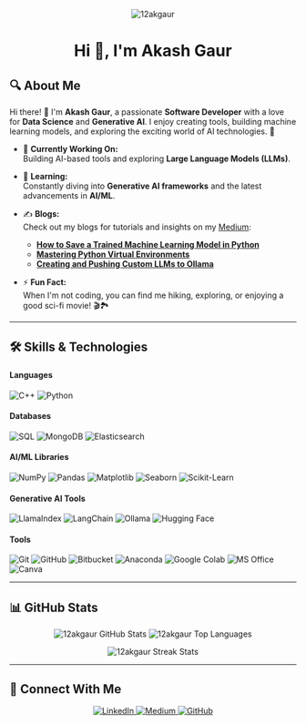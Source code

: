 <p align="center"><img src="https://komarev.com/ghpvc/?username=12akgaur&label=Profile%20views&color=0e75b6&style=flat" alt="12akgaur" /></p>

<h1 align="center">Hi 👋, I'm Akash Gaur</h1>

## 🔍 About Me  

Hi there! 👋 I'm **Akash Gaur**, a passionate **Software Developer** with a love for **Data Science** and **Generative AI**. I enjoy creating tools, building machine learning models, and exploring the exciting world of AI technologies. 🚀  

- 🔭 **Currently Working On:**  
  Building AI-based tools and exploring **Large Language Models (LLMs)**.  

- 🌱 **Learning:**  
  Constantly diving into **Generative AI frameworks** and the latest advancements in **AI/ML**.  

- ✍️ **Blogs:**  
  Check out my blogs for tutorials and insights on my [Medium](https://medium.com/@ak_gaur):  
  - [**How to Save a Trained Machine Learning Model in Python**](https://medium.com/@ak_gaur/how-to-save-a-trained-machine-learning-model-in-python-a-step-by-step-guide-with-iris-dataset-0adea1fdfc0c)  
  - [**Mastering Python Virtual Environments**](https://medium.com/@ak_gaur/mastering-python-virtual-environments-a-comprehensive-guide-34c393dbe7ca)  
  - [**Creating and Pushing Custom LLMs to Ollama**](https://medium.com/@ak_gaur/how-to-create-and-push-your-custom-llm-to-ollama-from-a-gguf-file-4e60397b60bb)  

- ⚡ **Fun Fact:**  
 When I'm not coding, you can find me hiking, exploring, or enjoying a good sci-fi movie! 🎬🏞️ 

---


## 🛠️ Skills & Technologies

#### Languages
<p>
  <img src="https://img.shields.io/badge/C++-00599C?style=flat-square&logo=cplusplus&logoColor=white" alt="C++" />
  <img src="https://img.shields.io/badge/Python-3776AB?style=flat-square&logo=python&logoColor=white" alt="Python" />
</p>

#### Databases
<p>
  <img src="https://img.shields.io/badge/SQL-4479A1?style=flat-square&logo=sql&logoColor=white" alt="SQL" />
  <img src="https://img.shields.io/badge/MongoDB-47A248?style=flat-square&logo=mongodb&logoColor=white" alt="MongoDB" />
  <img src="https://img.shields.io/badge/Elasticsearch-005571?style=flat-square&logo=elasticsearch&logoColor=white" alt="Elasticsearch" />
</p>

#### AI/ML Libraries 
<p>
  <img src="https://img.shields.io/badge/Numpy-013243?style=flat-square&logo=numpy&logoColor=white" alt="NumPy" />
  <img src="https://img.shields.io/badge/Pandas-150458?style=flat-square&logo=pandas&logoColor=white" alt="Pandas" />
  <img src="https://img.shields.io/badge/Matplotlib-ffffff?style=flat-square&logo=plotly&logoColor=blue" alt="Matplotlib" />
  <img src="https://img.shields.io/badge/Seaborn-5A5A5A?style=flat-square&logo=data&logoColor=white" alt="Seaborn" />
  <img src="https://img.shields.io/badge/Scikit--Learn-F7931E?style=flat-square&logo=scikit-learn&logoColor=white" alt="Scikit-Learn" />
</p>

#### Generative AI Tools
<p>
  <img src="https://img.shields.io/badge/LlamaIndex-FF6F00?style=flat-square" alt="LlamaIndex" />
  <img src="https://img.shields.io/badge/LangChain-0078D7?style=flat-square" alt="LangChain" />
  <img src="https://img.shields.io/badge/Ollama-FEC701?style=flat-square" alt="Ollama" />
  <img src="https://img.shields.io/badge/Hugging%20Face-FFD54F?style=flat-square&logo=huggingface&logoColor=black" alt="Hugging Face" />
</p>

#### Tools
<p>
  <img src="https://img.shields.io/badge/Git-F05032?style=flat-square&logo=git&logoColor=white" alt="Git" />
  <img src="https://img.shields.io/badge/GitHub-181717?style=flat-square&logo=github&logoColor=white" alt="GitHub" />
  <img src="https://img.shields.io/badge/Bitbucket-0052CC?style=flat-square&logo=bitbucket&logoColor=white" alt="Bitbucket" />
  <img src="https://img.shields.io/badge/Anaconda-44A833?style=flat-square&logo=anaconda&logoColor=white" alt="Anaconda" />
  <img src="https://img.shields.io/badge/Google%20Colab-F9AB00?style=flat-square&logo=googlecolab&logoColor=white" alt="Google Colab" />
  <img src="https://img.shields.io/badge/MS%20Office-D83B01?style=flat-square&logo=microsoft-office&logoColor=white" alt="MS Office" />
  <img src="https://img.shields.io/badge/Canva-00C4CC?style=flat-square&logo=canva&logoColor=white" alt="Canva" />
</p>

---

## 📊 GitHub Stats

<p align="center">
  <img src="https://github-readme-stats.vercel.app/api?username=12akgaur&show_icons=true&locale=en&theme=radical" alt="12akgaur GitHub Stats" />
  <img src="https://github-readme-stats.vercel.app/api/top-langs?username=12akgaur&show_icons=true&locale=en&layout=compact&theme=radical" alt="12akgaur Top Languages" />
</p>

<p align="center"> <img src="https://github-readme-streak-stats.herokuapp.com/?user=12akgaur&theme=radical" alt="12akgaur Streak Stats" /> </p>




---

## 🔗 Connect With Me

<p align="center">
  <a href="https://linkedin.com/in/akgaur12" target="_blank">
    <img src="https://img.shields.io/badge/LinkedIn-0A66C2?style=for-the-badge&logo=linkedin&logoColor=white" alt="LinkedIn" />
  </a>
  <a href="https://medium.com/@ak_gaur" target="_blank">
    <img src="https://img.shields.io/badge/Medium-12100E?style=for-the-badge&logo=medium&logoColor=white" alt="Medium" />
  </a>
  <a href="https://github.com/12akgaur" target="_blank">
    <img src="https://img.shields.io/badge/GitHub-181717?style=for-the-badge&logo=github&logoColor=white" alt="GitHub" />
  </a>
</p>


<!--
<table>
  <tr>
  <td>
  <img src="https://github.com/devicons/devicon/blob/master/icons/vscode/vscode-original.svg" title="React" alt="React" width="40" height="40"/>&nbsp;
  <img src="https://github.com/devicons/devicon/blob/master/icons/react/react-original-wordmark.svg" title="React" alt="React" width="40" height="40"/>&nbsp;
  </td>
  </tr>
</table>
-->







